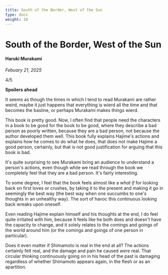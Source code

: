 ```yaml
---
title: South of the Border, West of the Sun
type: docs
weight: 10
---
```


# South of the Border, West of the Sun  

#### Haruki Murakami

*Febuary 21, 2025*

4/5

**Spoilers ahead**

It seems as though the times in which I tend to read Murakami are rather weird, maybe it just happens that everything is wierd all the time and that becomes the basline, or perhaps Murakami makes things wierd.

This book is pretty good. Now, I often find that people need the characters in a book to be good for the book to be good, where they describe a bad person as poorly written, because they are a bad person, not because the author developed them well. This book fully explains Hajime's actions and explains how he comes to do what he does, that does not make Hajime a good person, certainly, but that is not good justification for arguing that this book is bad.

It's quite surprising to see Murakami bring an audience to understand a person's actions, even though while we read through the book we completely feel that they are a bad person. It's fairly interesting.

To some degree, I feel that the book feels almost like a *what if* for looking back on first loves or crushes, by taking it to the present and making it go in seemingly the best way (the best way when one succumbs to one's thoughts in an unhealthy way). The sort of havoc this continuous looking back wreaks upon oneself.

Even reading Hajime explain himself and his thoughts at the end, I do feel quite irritated with him, because it feels like he both does and doesn't have the capacity to change, and it solely relates to the comings and goings of the world around him (or the comings and goings of one person in particular).

Does it even matter if Shimamoto is real in the end at all? The actions certainly felt real, and the damage and pain he caused *were* real. That circular thinking continuously going on in his head of the past is damaging regardless of whether Shimamoto appears again, in the flesh or as an apartition.
